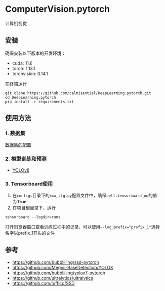 # ComputerVision.pytorch
计算机视觉

## 安装
确保安装以下版本的开发环境：
- cuda: 11.6
- torch: 1.13.1
- torchvision: 0.14.1

在终端运行
```commandline
git clone https://github.com/calmisential/DeepLearning.pytorch.git
cd DeepLearning.pytorch
pip install -r requirements.txt
```

## 使用方法
### 1. 数据集
[数据集的配置](https://github.com/calmiLovesAI/ComputerVision.pytorch/blob/main/docs/dataset.md)
### 2. 模型训练和预测
- [YOLOv8](https://github.com/calmiLovesAI/ComputerVision.pytorch/blob/main/docs/yolov8.md)


### 3. Tensorboard使用
1. 在`configs`目录下的`xxx_cfg.py`配置文件中，确保`self.tensorboard_on`的值为**True**
2. 在项目根目录下，运行
```commandline
tensorboard --logdir=runs
```
打开浏览器窗口查看训练过程中的记录，可以使用`--log_prefix="prefix_1"`选择名字以prefix_1开头的文件

## 参考
- https://github.com/bubbliiiing/ssd-pytorch
- https://github.com/Megvii-BaseDetection/YOLOX
- https://github.com/bubbliiiing/yolov7-pytorch
- https://github.com/ultralytics/ultralytics
- https://github.com/lufficc/SSD